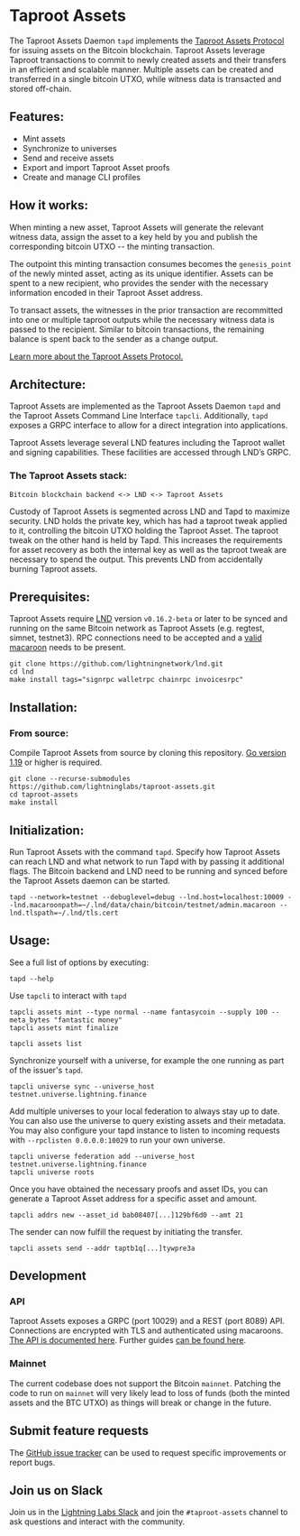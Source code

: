 # Taproot Assets

The Taproot Assets Daemon `tapd` implements the [Taproot Assets Protocol](./docs/bip-tap.mediawiki) for issuing assets on the Bitcoin blockchain. Taproot Assets leverage Taproot transactions to commit to newly created assets and their transfers in an efficient and scalable manner. Multiple assets can be created and transferred in a single bitcoin UTXO, while witness data is transacted and stored off-chain.

## Features:

- Mint assets
- Synchronize to universes
- Send and receive assets
- Export and import Taproot Asset proofs
- Create and manage CLI profiles

## How it works:

When minting a new asset, Taproot Assets will generate the relevant witness data, assign the asset to a key held by you and publish the corresponding bitcoin UTXO -- the minting transaction. 

The outpoint this minting transaction consumes becomes the `genesis_point` of the newly minted asset, acting as its unique identifier. Assets can be spent to a new recipient, who provides the sender with the necessary information encoded in their Taproot Asset address.

To transact assets, the witnesses in the prior transaction are recommitted into one or multiple taproot outputs while the necessary witness data is passed to the recipient. Similar to bitcoin transactions, the remaining balance is spent back to the sender as a change output.

[Learn more about the Taproot Assets Protocol.](https://docs.lightning.engineering/the-lightning-network/taproot-assets)

## Architecture:

Taproot Assets are implemented as the Taproot Assets Daemon `tapd` and the Taproot Assets Command Line Interface `tapcli`. Additionally, `tapd` exposes a GRPC interface to allow for a direct integration into applications.

Taproot Assets leverage several LND features including the Taproot wallet and signing capabilities. These facilities are accessed through LND’s GRPC.

### The Taproot Assets stack:

`Bitcoin blockchain backend <-> LND <-> Taproot Assets`

Custody of Taproot Assets is segmented across LND and Tapd to maximize security. LND holds the private key, which has had a taproot tweak applied to it, controlling the bitcoin UTXO holding the Taproot Asset. The taproot tweak on the other hand is held by Tapd. This increases the requirements for asset recovery as both the internal key as well as the taproot tweak are necessary to spend the output. This prevents LND from accidentally burning Taproot assets.

## Prerequisites:

Taproot Assets require [LND](https://github.com/lightningnetwork/lnd/) version `v0.16.2-beta` or later to be synced and running on the same Bitcoin network as Taproot Assets (e.g. regtest, simnet, testnet3). RPC connections need to be accepted and a [valid macaroon](https://docs.lightning.engineering/lightning-network-tools/lnd/macaroons) needs to be present.

```shell
git clone https://github.com/lightningnetwork/lnd.git
cd lnd 
make install tags="signrpc walletrpc chainrpc invoicesrpc"
```

## Installation:

### From source:

Compile Taproot Assets from source by cloning this repository. [Go version 1.19](https://go.dev/dl/) or higher is required.

```shell
git clone --recurse-submodules https://github.com/lightninglabs/taproot-assets.git
cd taproot-assets
make install
```

## Initialization:

Run Taproot Assets with the command `tapd`. Specify how Taproot Assets can reach LND and what network to run Tapd with by passing it additional flags. The Bitcoin backend and LND need to be running and synced before the Taproot Assets daemon can be started.


```shell
tapd --network=testnet --debuglevel=debug --lnd.host=localhost:10009 --lnd.macaroonpath=~/.lnd/data/chain/bitcoin/testnet/admin.macaroon --lnd.tlspath=~/.lnd/tls.cert
```

## Usage:

See a full list of options by executing:

```shell
tapd --help
```

Use `tapcli` to interact with `tapd`

```shell
tapcli assets mint --type normal --name fantasycoin --supply 100 --meta_bytes "fantastic money"
tapcli assets mint finalize
```

```shell
tapcli assets list
```

Synchronize yourself with a universe, for example the one running as part of the issuer's `tapd`.

```shell
tapcli universe sync --universe_host testnet.universe.lightning.finance
```

Add multiple universes to your local federation to always stay up to date. You can also use the universe to query existing assets and their metadata. You may also configure your tapd instance to listen to incoming requests with `--rpclisten 0.0.0.0:10029` to run your own universe.

```shell
tapcli universe federation add --universe_host testnet.universe.lightning.finance
tapcli universe roots
```

Once you have obtained the necessary proofs and asset IDs, you can generate a Taproot Asset address for a specific asset and amount.

```shell
tapcli addrs new --asset_id bab08407[...]129bf6d0 --amt 21
```

The sender can now fulfill the request by initiating the transfer.

```shell
tapcli assets send --addr taptb1q[...]tywpre3a
```
## Development

### API

Taproot Assets exposes a GRPC (port 10029) and a REST (port 8089) API. Connections are encrypted with TLS and authenticated using macaroons. [The API is documented here](https://lightning.engineering/api-docs/api/taproot-assets/). Further guides [can be found here](https://docs.lightning.engineering/lightning-network-tools/taproot-assets).

### Mainnet

The current codebase does not support the Bitcoin `mainnet`. Patching the code to run on `mainnet` will very likely lead to loss of funds (both the minted assets and the BTC UTXO) as things will break or change in the future.

## Submit feature requests

The [GitHub issue tracker](https://github.com/lightninglabs/taproot-assets/issues) can be used to request specific improvements or report bugs.

## Join us on Slack

Join us in the [Lightning Labs Slack](https://lightning.engineering/slack.html) and join the `#taproot-assets` channel to ask questions and interact with the community.

